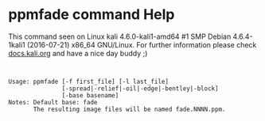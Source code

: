 # ppmfade command Help

 This command seen on Linux kali 4.6.0-kali1-amd64 #1 SMP Debian 4.6.4-1kali1 (2016-07-21) x86_64 GNU/Linux. For further information please check [docs.kali.org](docs.kali.org) and have a nice day buddy ;) 

~~~


Usage: ppmfade [-f first_file] [-l last_file]
               [-spread|-relief|-oil|-edge|-bentley|-block]
               [-base basename]
Notes: Default base: fade
       The resulting image files will be named fade.NNNN.ppm.

~~~
